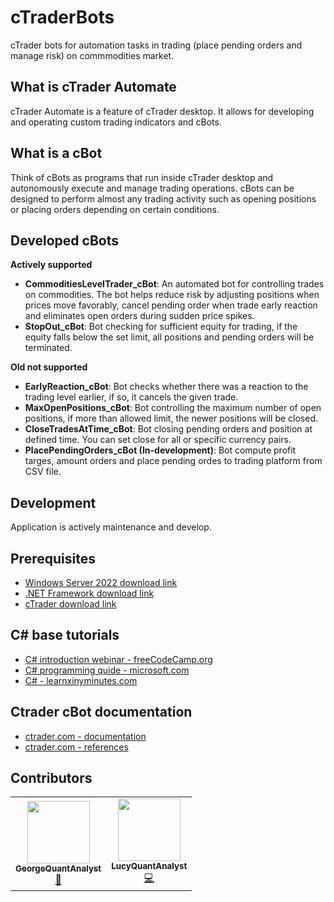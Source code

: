 # cTraderBots
cTrader bots for automation tasks in trading (place pending orders and manage risk) on commmodities market.

## What is cTrader Automate
cTrader Automate is a feature of cTrader desktop. It allows for developing and operating custom trading indicators and cBots.

## What is a cBot
Think of cBots as programs that run inside cTrader desktop and autonomously execute and manage trading operations. cBots can be designed to perform almost any trading activity such as opening positions or placing orders depending on certain conditions.

## Developed cBots
**Actively supported**
* **CommoditiesLevelTrader_cBot**: An automated bot for controlling trades on commodities. The bot helps reduce risk by adjusting positions when prices move favorably, cancel pending order when trade early reaction and eliminates open orders during sudden price spikes.
* **StopOut_cBot**: Bot checking for sufficient equity for trading, if the equity falls below the set limit, all positions and pending orders will be terminated.

**Old not supported**
* **EarlyReaction_cBot**: Bot checks whether there was a reaction to the trading level earlier, if so, it cancels the given trade.
* **MaxOpenPositions_cBot**: Bot controlling the maximum number of open positions, if more than allowed limit, the newer positions will be closed.
* **CloseTradesAtTime_cBot**: Bot closing pending orders and position at defined time. You can set close for all or specific currency pairs.
* **PlacePendingOrders_cBot (In-development)**: Bot compute profit targes, amount orders and place pending ordes to trading platform from CSV file.

## Development
Application is actively maintenance and develop.

## Prerequisites
* [Windows Server 2022 download link](https://www.microsoft.com/en-us/evalcenter/download-windows-server-2022)
* [.NET Framework download link](https://dotnet.microsoft.com/en-us/download/dotnet-framework)
* [cTrader download link](https://ctrader.com/download/)

## C# base tutorials
* [C# introduction webinar - freeCodeCamp.org](https://youtu.be/GhQdlIFylQ8)
* [C# programming quide - microsoft.com](https://learn.microsoft.com/en-us/dotnet/csharp/programming-guide/)
* [C# - learnxinyminutes.com](https://learnxinyminutes.com/docs/csharp/)

## Ctrader cBot documentation
* [ctrader.com - documentation](https://help.ctrader.com/ctrader-automate/)
* [ctrader.com - references](https://help.ctrader.com/ctrader-automate/references/)

## Contributors
<!-- ALL-CONTRIBUTORS-LIST:START - Do not remove or modify this section -->
<!-- prettier-ignore-start -->
<!-- markdownlint-disable -->
<table>
  <tr>
     <td align="center"><a href="https://github.com/GeorgeQuantAnalyst"><img src="https://avatars.githubusercontent.com/u/112611533?v=4" width="100px;" alt=""/><br /><sub><b>GeorgeQuantAnalyst</b></sub></a><br /><a href="https://github.com/GeorgeQuantAnalyst" title="Ideas">🤔</a></td>
    <td align="center"><a href="https://github.com/LucyQuantAnalyst"><img src="https://avatars.githubusercontent.com/u/115091833?v=4" width="100px;" alt=""/><br /><sub><b>LucyQuantAnalyst</b></sub></a><br /><a href="https://github.com/LucyQuantAnalyst" title="Code">💻</a></td>
  </tr>
</table>
